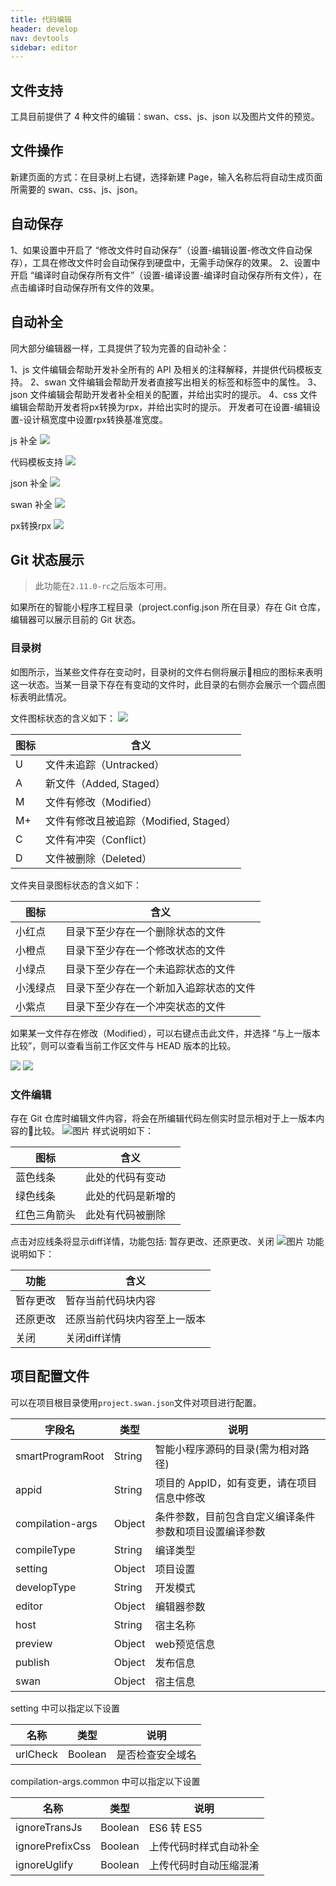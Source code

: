 ```yaml
---
title: 代码编辑
header: develop
nav: devtools
sidebar: editor 
---
```


## 文件支持
工具目前提供了 4 种文件的编辑：swan、css、js、json 以及图片文件的预览。

## 文件操作

新建页面的方式：在目录树上右键，选择新建 Page，输入名称后将自动生成页面所需要的 swan、css、js、json。


## 自动保存

1、如果设置中开启了 “修改文件时自动保存”（设置-编辑设置-修改文件自动保存），工具在修改文件时会自动保存到硬盘中，无需手动保存的效果。
2、设置中开启 “编译时自动保存所有文件”（设置-编译设置-编译时自动保存所有文件），在点击编译时自动保存所有文件的效果。


## 自动补全

同大部分编辑器一样，工具提供了较为完善的自动补全：

1、js 文件编辑会帮助开发补全所有的 API 及相关的注释解释，并提供代码模板支持。
2、swan 文件编辑会帮助开发者直接写出相关的标签和标签中的属性。
3、json 文件编辑会帮助开发者补全相关的配置，并给出实时的提示。
4、css 文件编辑会帮助开发者将px转换为rpx，并给出实时的提示。 开发者可在设置-编辑设置-设计稿宽度中设置rpx转换基准宽度。

js 补全
![](../../../img/tool/js补全.gif)

代码模板支持
![](../../../img/tool/代码模板支持.gif)

json 补全
![](../../../img/tool/json补全.gif)

swan 补全
![](../../../img/tool/swan补全.gif)

px转换rpx
![](../../../img/tool/px2rpx转换.gif)

## Git 状态展示

>此功能在`2.11.0-rc`之后版本可用。

如果所在的智能小程序工程目录（project.config.json 所在目录）存在 Git 仓库，编辑器可以展示目前的 Git 状态。

### 目录树
如图所示，当某些文件存在变动时，目录树的文件右侧将展示相应的图标来表明这一状态。当某一目录下存在有变动的文件时，此目录的右侧亦会展示一个圆点图标表明此情况。

文件图标状态的含义如下：
![](../../../img/tool/编辑器git01.png)

|图标 | 含义 |
|---|---|
|U|文件未追踪（Untracked）|
|A|新文件（Added, Staged）|
|M|文件有修改（Modified）|
|M+|文件有修改且被追踪（Modified, Staged）|
|C|文件有冲突（Conflict）|
|D|文件被删除（Deleted）|

文件夹目录图标状态的含义如下：

|图标 | 含义 |
|---|---|
|小红点|目录下至少存在一个删除状态的文件|
|小橙点|目录下至少存在一个修改状态的文件|
|小绿点|目录下至少存在一个未追踪状态的文件|
|小浅绿点|目录下至少存在一个新加入追踪状态的文件|
|小紫点|目录下至少存在一个冲突状态的文件|


如果某一文件存在修改（Modified），可以右键点击此文件，并选择 “与上一版本比较”，则可以查看当前工作区文件与 HEAD 版本的比较。

![](../../../img/tool/编辑器git02.png)
![](../../../img/tool/编辑器git03.png)

### 文件编辑
存在 Git 仓库时编辑文件内容，将会在所编辑代码左侧实时显示相对于上一版本内容的比较。
![图片](../../../img/tool/编辑器git04.png)
样式说明如下：

|图标 | 含义 |
|---|---|
|蓝色线条|此处的代码有变动|
|绿色线条|此处的代码是新增的|
|红色三角箭头|此处有代码被删除|

点击对应线条将显示diff详情，功能包括: 暂存更改、还原更改、关闭
![图片](../../../img/tool/编辑器git06.png)
功能说明如下：

|功能 | 含义 |
|---|---|
|暂存更改|暂存当前代码块内容|
|还原更改|还原当前代码块内容至上一版本|
|关闭|关闭diff详情|


## 项目配置文件
可以在项目根目录使用`project.swan.json`文件对项目进行配置。

|字段名 | 类型 |说明|
|---|---|---|
|smartProgramRoot|String|智能小程序源码的目录(需为相对路径)|
|appid|String| 项目的 AppID，如有变更，请在项目信息中修改 |
|compilation-args|Object|条件参数，目前包含自定义编译条件参数和项目设置编译参数|
|compileType|String|编译类型|
|setting|Object|项目设置|
|developType|String|开发模式|
|editor|Object|编辑器参数|
|host|String|宿主名称|
|preview|Object|web预览信息|
|publish|Object|发布信息|
|swan|Object|宿主信息|

setting 中可以指定以下设置

|名称 | 类型  | 说明|
|---|---|---|
|urlCheck|Boolean|是否检查安全域名|


compilation-args.common 中可以指定以下设置

|名称 | 类型  | 说明|
|---|---|---|
|ignoreTransJs|Boolean|ES6 转 ES5|
|ignorePrefixCss|Boolean|上传代码时样式自动补全|
|ignoreUglify|Boolean|上传代码时自动压缩混淆|
